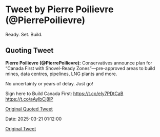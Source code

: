 # Tweet by Pierre Poilievre (@PierrePoilievre)

Ready. Set. Build.

## Quoting Tweet

**Pierre Poilievre (@PierrePoilievre):** Conservatives announce plan for “Canada First with Shovel-Ready Zones”—pre-approved areas to build mines, data centres, pipelines, LNG plants and more.

No uncertainty or years of delay. Just go!

Sign here to Build Canada First: https://t.co/eIy7PDtCaB https://t.co/aAyIbCj8lP

[Original Quoted Tweet](https://x.com/PierrePoilievre/status/1902669445606076811)

Date: 2025-03-21 01:12:00

[Original Tweet](https://x.com/PierrePoilievre/status/1902890906459820122)
